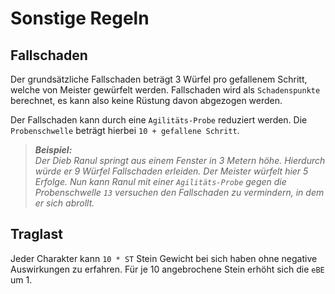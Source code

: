 # Sonstige Regeln

## Fallschaden

Der grundsätzliche Fallschaden beträgt 3 Würfel pro gefallenem Schritt, welche von Meister gewürfelt werden.
Fallschaden wird als `Schadenspunkte` berechnet, es kann also keine Rüstung davon abgezogen werden. 

Der Fallschaden kann durch eine `Agilitäts-Probe` reduziert werden. Die `Probenschwelle` beträgt hierbei `10 + gefallene Schritt`.

> ***Beispiel:***  
> *Der Dieb Ranul springt aus einem Fenster in 3 Metern höhe. Hierdurch würde er 9 Würfel Fallschaden erleiden.
> Der Meister würfelt hier 5 Erfolge. Nun kann Ranul mit einer `Agilitäts-Probe` gegen die Probenschwelle `13` versuchen
> den Fallschaden zu vermindern, in dem er sich abrollt.*

## Traglast

Jeder Charakter kann `10 * ST` Stein Gewicht bei sich haben ohne negative Auswirkungen zu erfahren. 
Für je 10 angebrochene Stein erhöht sich die `eBE` um 1.
